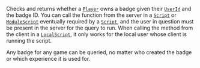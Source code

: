 Checks and returns whether a [`Player`](https://create.roblox.com/docs/reference/engine/classes/Player) owns a badge given their
[`UserId`](https://create.roblox.com/docs/reference/engine/classes/Player#UserId) and the badge ID. You can call the function
from the server in a [`Script`](https://create.roblox.com/docs/reference/engine/classes/Script) or [`ModuleScript`](https://create.roblox.com/docs/reference/engine/classes/ModuleScript) eventually
required by a [`Script`](https://create.roblox.com/docs/reference/engine/classes/Script), and the user in question must be present in
the server for the query to run. When calling the method from the client
in a [`LocalScript`](https://create.roblox.com/docs/reference/engine/classes/LocalScript), it only works for the local user whose client is
running the script.

Any badge for any game can be queried, no matter who created the badge or
which experience it is used for.